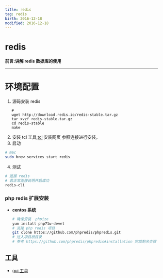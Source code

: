 ```yaml
---
title: redis     
tag: redis       
birth: 2016-12-18      
modified: 2016-12-18      
---
```


# redis 

**前言:讲解 redis 数据库的使用**

---

# 环境配置
1. 源码安装 redis
```shell
   # 
   wget http://download.redis.io/redis-stable.tar.gz
   tar xvzf redis-stable.tar.gz
   cd redis-stable
   make 
```
2. 安装 tcl 工具,[tcl](http://www.linuxfromscratch.org/blfs/view/cvs/general/tcl.html) 安装网页
参照连接进行安装。
3. 启动
```bash
# mac
sudo brew services start redis 
```
4. 测试
```bash
# 连接 redis
# 若正常连接说明开启成功
redis-cli
```

### php redis 扩展安装

* **centos 系统**

    ```bash
    # 确保安装  phpize
    yum install php71w-devel
    # 克隆 php redis 项目
    git clone https://github.com/phpredis/phpredis.git
    # 进入项目根目录
    # 参考 https://github.com/phpredis/phpredis#installation 完成剩余步骤
    ```

## 工具
* [gui 工具](https://redislabs.com/blog/so-youre-looking-for-the-redis-gui/)
